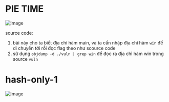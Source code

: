 # PIE TIME

![image](https://github.com/user-attachments/assets/0973a52e-d265-43d8-948e-45ba8532dcde)

source code: 

1. bài này cho ta biết địa chỉ hàm main, và ta cần nhập địa chỉ hàm `win` để di chuyển tới rồi đọc flag theo như scource code
2. sử dụng `objdump -d ./vuln | grep win` để đọc ra địa chỉ hàm win trong source `vuln`

# hash-only-1

![image](https://github.com/user-attachments/assets/ed3b8dda-5e34-40e2-b5d3-f6be1a7dbc20)

